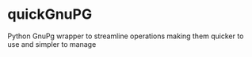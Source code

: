 # quickGnuPG
Python GnuPg wrapper to streamline operations making them quicker to use and simpler to manage
